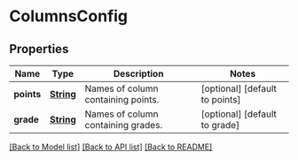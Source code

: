 # ColumnsConfig
## Properties

Name | Type | Description | Notes
------------ | ------------- | ------------- | -------------
**points** | [**String**](string.md) | Names of column containing points. | [optional] [default to points]
**grade** | [**String**](string.md) | Names of column containing grades. | [optional] [default to grade]

[[Back to Model list]](../README.md#documentation-for-models) [[Back to API list]](../README.md#documentation-for-api-endpoints) [[Back to README]](../README.md)

